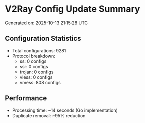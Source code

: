 # V2Ray Config Update Summary
Generated on: 2025-10-13 21:15:28 UTC

## Configuration Statistics
- Total configurations: 9281
- Protocol breakdown:
  - ss: 0 configs
  - ssr: 0 configs
  - trojan: 0 configs
  - vless: 0 configs
  - vmess: 808 configs

## Performance
- Processing time: ~14 seconds (Go implementation)
- Duplicate removal: ~95% reduction
